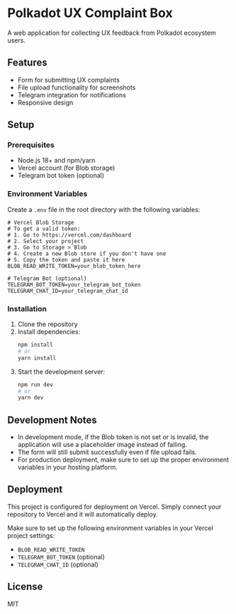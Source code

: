 # Polkadot UX Complaint Box

A web application for collecting UX feedback from Polkadot ecosystem users.

## Features

- Form for submitting UX complaints
- File upload functionality for screenshots
- Telegram integration for notifications
- Responsive design

## Setup

### Prerequisites

- Node.js 18+ and npm/yarn
- Vercel account (for Blob storage)
- Telegram bot token (optional)

### Environment Variables

Create a `.env` file in the root directory with the following variables:

```
# Vercel Blob Storage
# To get a valid token:
# 1. Go to https://vercel.com/dashboard
# 2. Select your project
# 3. Go to Storage > Blob
# 4. Create a new Blob store if you don't have one
# 5. Copy the token and paste it here
BLOB_READ_WRITE_TOKEN=your_blob_token_here

# Telegram Bot (optional)
TELEGRAM_BOT_TOKEN=your_telegram_bot_token
TELEGRAM_CHAT_ID=your_telegram_chat_id
```

### Installation

1. Clone the repository
2. Install dependencies:
   ```bash
   npm install
   # or
   yarn install
   ```
3. Start the development server:
   ```bash
   npm run dev
   # or
   yarn dev
   ```

## Development Notes

- In development mode, if the Blob token is not set or is invalid, the application will use a placeholder image instead of failing.
- The form will still submit successfully even if file upload fails.
- For production deployment, make sure to set up the proper environment variables in your hosting platform.

## Deployment

This project is configured for deployment on Vercel. Simply connect your repository to Vercel and it will automatically deploy.

Make sure to set up the following environment variables in your Vercel project settings:
- `BLOB_READ_WRITE_TOKEN`
- `TELEGRAM_BOT_TOKEN` (optional)
- `TELEGRAM_CHAT_ID` (optional)

## License

MIT
